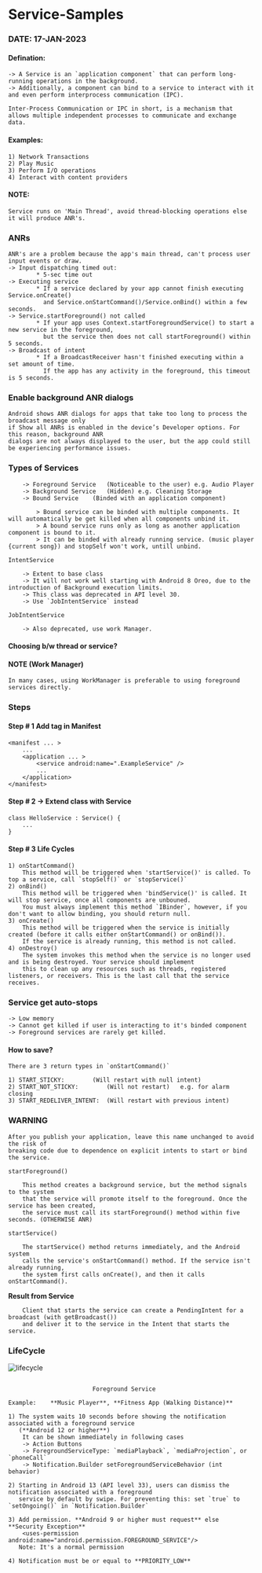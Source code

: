 # Service-Samples

### DATE: 17-JAN-2023

#### Defination:
    -> A Service is an `application component` that can perform long-running operations in the background. 
    -> Additionally, a component can bind to a service to interact with it and even perform interprocess communication (IPC). 
    
    Inter-Process Communication or IPC in short, is a mechanism that allows multiple independent processes to communicate and exchange data.

#### Examples:
	1) Network Transactions
	2) Play Music
	3) Perform I/O operations
	4) Interact with content providers

#### NOTE:	
	Service runs on 'Main Thread', avoid thread-blocking operations else it will produce ANR's.

### ANRs
	ANR's are a problem because the app's main thread, can't process user input events or draw.
	-> Input dispatching timed out:
			* 5-sec time out
	-> Executing service
			* If a service declared by your app cannot finish executing Service.onCreate() 
	   		  and Service.onStartCommand()/Service.onBind() within a few seconds.
	-> Service.startForeground() not called
			* If your app uses Context.startForegroundService() to start a new service in the foreground, 
			  but the service then does not call startForeground() within 5 seconds.
	-> Broadcast of intent
			* If a BroadcastReceiver hasn't finished executing within a set amount of time.
			  If the app has any activity in the foreground, this timeout is 5 seconds.
			  
### Enable background ANR dialogs
	Android shows ANR dialogs for apps that take too long to process the broadcast message only 
	if Show all ANRs is enabled in the device’s Developer options. For this reason, background ANR 
	dialogs are not always displayed to the user, but the app could still be experiencing performance issues.
	
	
### Types of Services
 
	    -> Foreground Service	(Noticeable to the user) e.g. Audio Player
	    -> Background Service	(Hidden) e.g. Cleaning Storage
	    -> Bound Service 	(Binded with an application component)
	
	        > Bound service can be binded with multiple components. It will automatically be get killed when all components unbind it.
	        > A bound service runs only as long as another application component is bound to it.
	        > It can be binded with already running service. (music player {current song}) and stopSelf won't work, untill unbind.
	
    IntentService 	
     
	    -> Extent to base class
	    -> It will not work well starting with Android 8 Oreo, due to the introduction of Background execution limits.
	    -> This class was deprecated in API level 30.
	    -> Use `JobIntentService` instead
	
    JobIntentService

	    -> Also deprecated, use work Manager.
				
	
#### Choosing b/w thread or service?	
	
#### NOTE (Work Manager)
	In many cases, using WorkManager is preferable to using foreground services directly.	
	
### Steps
 
#### Step # 1 Add <service> tag in Manifest
	
	<manifest ... >
  		...
 	 	<application ... >
			<service android:name=".ExampleService" />
			...
		</application>
	</manifest>
 
#### Step # 2 -> Extend class with Service
	
	class HelloService : Service() {
		...
	}
	
#### Step # 3 Life Cycles
	
 	1) onStartCommand() 
		This method will be triggered when 'startService()' is called. To top a service, call `stopSelf()` or `stopService()`
	2) onBind()
		This method will be triggered when 'bindService()' is called. It will stop service, once all components are unbouned. 
	 	You must always implement this method `IBinder`, however, if you don't want to allow binding, you should return null.
	3) onCreate()
		This method will be triggered when the service is initially created (before it calls either onStartCommand() or onBind()).
		If the service is already running, this method is not called.
	4) onDestroy()
		The system invokes this method when the service is no longer used and is being destroyed. Your service should implement 
		this to clean up any resources such as threads, registered listeners, or receivers. This is the last call that the service receives.
	
### Service get auto-stops 
	
	-> Low memory
	-> Cannot get killed if user is interacting to it's binded component
	-> Foreground services are rarely get killed.
	
#### How to save?
	
	There are 3 return types in `onStartCommand()`
	
	1) START_STICKY:		(Will restart with null intent)
	2) START_NOT_STICKY:		(Will not restart)   e.g. for alarm closing
	3) START_REDELIVER_INTENT:	(Will restart with previous intent)
	
### WARNING
	After you publish your application, leave this name unchanged to avoid the risk of 
	breaking code due to dependence on explicit intents to start or bind the service.
		
`startForeground()`	
	
		This method creates a background service, but the method signals to the system 
		that the service will promote itself to the foreground. Once the service has been created, 
		the service must call its startForeground() method within five seconds. (OTHERWISE ANR)

`startService()`
	
		The startService() method returns immediately, and the Android system 
		calls the service's onStartCommand() method. If the service isn't already running, 
		the system first calls onCreate(), and then it calls onStartCommand().
	
**Result from Service**
	
		Client that starts the service can create a PendingIntent for a broadcast (with getBroadcast()) 
		and deliver it to the service in the Intent that starts the service.
			
### LifeCycle

![lifecycle](https://user-images.githubusercontent.com/100923337/213107630-204ba81a-98b4-45de-9d25-3fbc36e51084.png)

~~~~~~~~~~~~~~~~~~~~~~~~~~~~~~~~~~~~~~~~~~~~~~~~~~~~~~~~~~~~~~~~~~~~~~~~~~~~~~~~~~~~~~~~~~~~~~~~~~~~~~~~~~~~~~~~~~~~~~~~~~~~~
~~~~~~~~~~~~~~~~~~~~~~~~~~~~~~~~~~~~~~~~~~~~~~~~~~~~~~~~~~~~~~~~~~~~~~~~~~~~~~~~~~~~~~~~~~~~~~~~~~~~~~~~~~~~~~~~~~~~~~~~~~~~~
	
							Foreground Service

	Example:	**Music Player**, **Fitness App (Walking Distance)**
	
	1) The system waits 10 seconds before showing the notification associated with a foreground service 
	   (**Android 12 or higher**)
		It can be shown immediately in following cases
		-> Action Buttons
		-> ForegroundServiceType: `mediaPlayback`, `mediaProjection`, or `phoneCall`
		-> Notification.Builder setForegroundServiceBehavior (int behavior)
	
	2) Starting in Android 13 (API level 33), users can dismiss the notification associated with a foreground 
	   service by default by swipe. For preventing this: set `true` to `setOngoing()` in `Notification.Builder`
	
	3) Add permission. **Android 9 or higher must request** else **Security Exception**
		<uses-permission android:name="android.permission.FOREGROUND_SERVICE"/>
	   Note: It's a normal permission
	
	4) Notification must be or equal to **PRIORITY_LOW**

